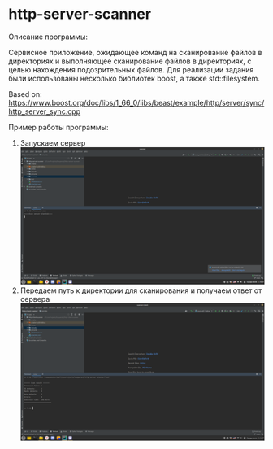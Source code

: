 # http-server-scanner

Описание программы:

Сервисное приложение, ожидающее команд на сканирование файлов в директориях и выполняющее сканирование файлов в директориях, с целью нахождения подозрительных файлов. Для реализации задания были использованы несколько библиотек boost, а также std::filesystem.

Based on: https://www.boost.org/doc/libs/1_66_0/libs/beast/example/http/server/sync/http_server_sync.cpp

Пример работы программы:
1. Запускаем сервер
![запуск сервера](./pictures/server.png) 
2. Передаем путь к директории для сканирования и получаем ответ от сервера
![работа программы](./pictures/client.png) 

